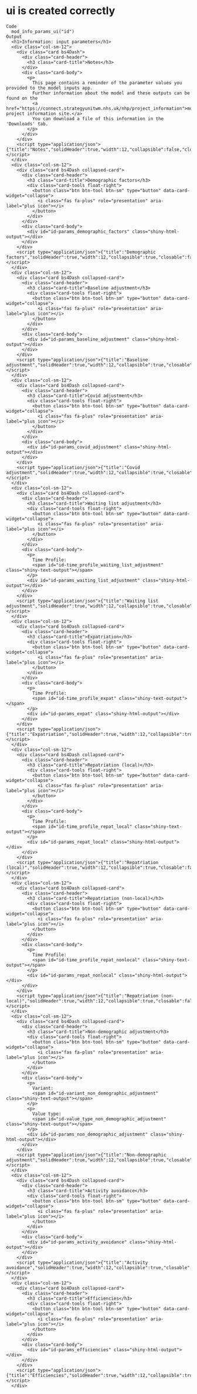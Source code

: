 # ui is created correctly

    Code
      mod_info_params_ui("id")
    Output
      <h1>Information: input parameters</h1>
      <div class="col-sm-12">
        <div class="card bs4Dash">
          <div class="card-header">
            <h3 class="card-title">Notes</h3>
          </div>
          <div class="card-body">
            <p>
              This page contains a reminder of the parameter values you provided to the model inputs app.
              Further information about the model and these outputs can be found on the
              <a href="https://connect.strategyunitwm.nhs.uk/nhp/project_information">model project information site.</a>
              You can download a file of this information in the 'Downloads' tab.
            </p>
          </div>
        </div>
        <script type="application/json">{"title":"Notes","solidHeader":true,"width":12,"collapsible":false,"closable":false,"maximizable":false,"gradient":false}</script>
      </div>
      <div class="col-sm-12">
        <div class="card bs4Dash collapsed-card">
          <div class="card-header">
            <h3 class="card-title">Demographic factors</h3>
            <div class="card-tools float-right">
              <button class="btn btn-tool btn-sm" type="button" data-card-widget="collapse">
                <i class="fas fa-plus" role="presentation" aria-label="plus icon"></i>
              </button>
            </div>
          </div>
          <div class="card-body">
            <div id="id-params_demographic_factors" class="shiny-html-output"></div>
          </div>
        </div>
        <script type="application/json">{"title":"Demographic factors","solidHeader":true,"width":12,"collapsible":true,"closable":false,"maximizable":false,"gradient":false}</script>
      </div>
      <div class="col-sm-12">
        <div class="card bs4Dash collapsed-card">
          <div class="card-header">
            <h3 class="card-title">Baseline adjustment</h3>
            <div class="card-tools float-right">
              <button class="btn btn-tool btn-sm" type="button" data-card-widget="collapse">
                <i class="fas fa-plus" role="presentation" aria-label="plus icon"></i>
              </button>
            </div>
          </div>
          <div class="card-body">
            <div id="id-params_baseline_adjustment" class="shiny-html-output"></div>
          </div>
        </div>
        <script type="application/json">{"title":"Baseline adjustment","solidHeader":true,"width":12,"collapsible":true,"closable":false,"maximizable":false,"gradient":false}</script>
      </div>
      <div class="col-sm-12">
        <div class="card bs4Dash collapsed-card">
          <div class="card-header">
            <h3 class="card-title">Covid adjustment</h3>
            <div class="card-tools float-right">
              <button class="btn btn-tool btn-sm" type="button" data-card-widget="collapse">
                <i class="fas fa-plus" role="presentation" aria-label="plus icon"></i>
              </button>
            </div>
          </div>
          <div class="card-body">
            <div id="id-params_covid_adjustment" class="shiny-html-output"></div>
          </div>
        </div>
        <script type="application/json">{"title":"Covid adjustment","solidHeader":true,"width":12,"collapsible":true,"closable":false,"maximizable":false,"gradient":false}</script>
      </div>
      <div class="col-sm-12">
        <div class="card bs4Dash collapsed-card">
          <div class="card-header">
            <h3 class="card-title">Waiting list adjustment</h3>
            <div class="card-tools float-right">
              <button class="btn btn-tool btn-sm" type="button" data-card-widget="collapse">
                <i class="fas fa-plus" role="presentation" aria-label="plus icon"></i>
              </button>
            </div>
          </div>
          <div class="card-body">
            <p>
              Time Profile:
              <span id="id-time_profile_waiting_list_adjustment" class="shiny-text-output"></span>
            </p>
            <div id="id-params_waiting_list_adjustment" class="shiny-html-output"></div>
          </div>
        </div>
        <script type="application/json">{"title":"Waiting list adjustment","solidHeader":true,"width":12,"collapsible":true,"closable":false,"maximizable":false,"gradient":false}</script>
      </div>
      <div class="col-sm-12">
        <div class="card bs4Dash collapsed-card">
          <div class="card-header">
            <h3 class="card-title">Expatriation</h3>
            <div class="card-tools float-right">
              <button class="btn btn-tool btn-sm" type="button" data-card-widget="collapse">
                <i class="fas fa-plus" role="presentation" aria-label="plus icon"></i>
              </button>
            </div>
          </div>
          <div class="card-body">
            <p>
              Time Profile:
              <span id="id-time_profile_expat" class="shiny-text-output"></span>
            </p>
            <div id="id-params_expat" class="shiny-html-output"></div>
          </div>
        </div>
        <script type="application/json">{"title":"Expatriation","solidHeader":true,"width":12,"collapsible":true,"closable":false,"maximizable":false,"gradient":false}</script>
      </div>
      <div class="col-sm-12">
        <div class="card bs4Dash collapsed-card">
          <div class="card-header">
            <h3 class="card-title">Repatriation (local)</h3>
            <div class="card-tools float-right">
              <button class="btn btn-tool btn-sm" type="button" data-card-widget="collapse">
                <i class="fas fa-plus" role="presentation" aria-label="plus icon"></i>
              </button>
            </div>
          </div>
          <div class="card-body">
            <p>
              Time Profile:
              <span id="id-time_profile_repat_local" class="shiny-text-output"></span>
            </p>
            <div id="id-params_repat_local" class="shiny-html-output"></div>
          </div>
        </div>
        <script type="application/json">{"title":"Repatriation (local)","solidHeader":true,"width":12,"collapsible":true,"closable":false,"maximizable":false,"gradient":false}</script>
      </div>
      <div class="col-sm-12">
        <div class="card bs4Dash collapsed-card">
          <div class="card-header">
            <h3 class="card-title">Repatriation (non-local)</h3>
            <div class="card-tools float-right">
              <button class="btn btn-tool btn-sm" type="button" data-card-widget="collapse">
                <i class="fas fa-plus" role="presentation" aria-label="plus icon"></i>
              </button>
            </div>
          </div>
          <div class="card-body">
            <p>
              Time Profile:
              <span id="id-time_profile_repat_nonlocal" class="shiny-text-output"></span>
            </p>
            <div id="id-params_repat_nonlocal" class="shiny-html-output"></div>
          </div>
        </div>
        <script type="application/json">{"title":"Repatriation (non-local)","solidHeader":true,"width":12,"collapsible":true,"closable":false,"maximizable":false,"gradient":false}</script>
      </div>
      <div class="col-sm-12">
        <div class="card bs4Dash collapsed-card">
          <div class="card-header">
            <h3 class="card-title">Non-demographic adjustment</h3>
            <div class="card-tools float-right">
              <button class="btn btn-tool btn-sm" type="button" data-card-widget="collapse">
                <i class="fas fa-plus" role="presentation" aria-label="plus icon"></i>
              </button>
            </div>
          </div>
          <div class="card-body">
            <p>
              Variant:
              <span id="id-variant_non_demographic_adjustment" class="shiny-text-output"></span>
            </p>
            <p>
              Value type:
              <span id="id-value_type_non_demographic_adjustment" class="shiny-text-output"></span>
            </p>
            <div id="id-params_non_demographic_adjustment" class="shiny-html-output"></div>
          </div>
        </div>
        <script type="application/json">{"title":"Non-demographic adjustment","solidHeader":true,"width":12,"collapsible":true,"closable":false,"maximizable":false,"gradient":false}</script>
      </div>
      <div class="col-sm-12">
        <div class="card bs4Dash collapsed-card">
          <div class="card-header">
            <h3 class="card-title">Activity avoidance</h3>
            <div class="card-tools float-right">
              <button class="btn btn-tool btn-sm" type="button" data-card-widget="collapse">
                <i class="fas fa-plus" role="presentation" aria-label="plus icon"></i>
              </button>
            </div>
          </div>
          <div class="card-body">
            <div id="id-params_activity_avoidance" class="shiny-html-output"></div>
          </div>
        </div>
        <script type="application/json">{"title":"Activity avoidance","solidHeader":true,"width":12,"collapsible":true,"closable":false,"maximizable":false,"gradient":false}</script>
      </div>
      <div class="col-sm-12">
        <div class="card bs4Dash collapsed-card">
          <div class="card-header">
            <h3 class="card-title">Efficiencies</h3>
            <div class="card-tools float-right">
              <button class="btn btn-tool btn-sm" type="button" data-card-widget="collapse">
                <i class="fas fa-plus" role="presentation" aria-label="plus icon"></i>
              </button>
            </div>
          </div>
          <div class="card-body">
            <div id="id-params_efficiencies" class="shiny-html-output"></div>
          </div>
        </div>
        <script type="application/json">{"title":"Efficiencies","solidHeader":true,"width":12,"collapsible":true,"closable":false,"maximizable":false,"gradient":false}</script>
      </div>

